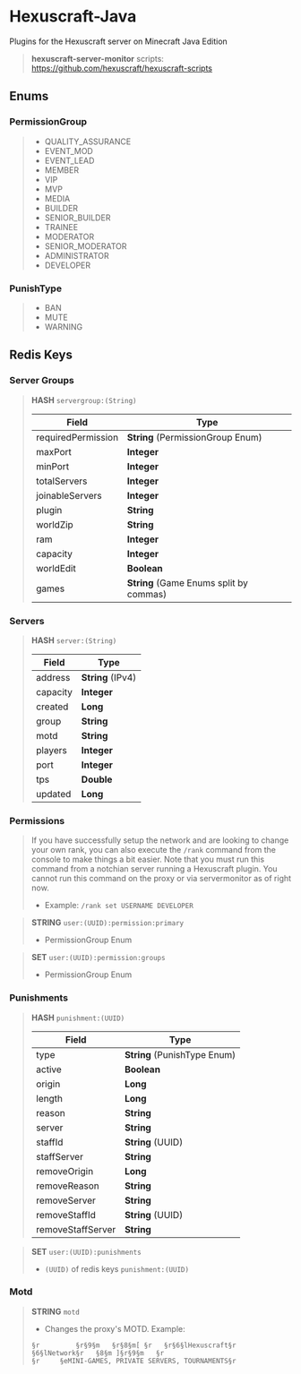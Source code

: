 # Hexuscraft-Java

Plugins for the Hexuscraft server on Minecraft Java Edition

> **hexuscraft-server-monitor** scripts: https://github.com/hexuscraft/hexuscraft-scripts

## Enums

### PermissionGroup

> - QUALITY_ASSURANCE
> - EVENT_MOD
> - EVENT_LEAD
> - MEMBER
> - VIP
> - MVP
> - MEDIA
> - BUILDER
> - SENIOR_BUILDER
> - TRAINEE
> - MODERATOR
> - SENIOR_MODERATOR
> - ADMINISTRATOR
> - DEVELOPER

### PunishType
> - BAN
> - MUTE
> - WARNING

## Redis Keys

### Server Groups

> **HASH** `servergroup:(String)`
> 
> | Field              | Type                                    |
> |--------------------|-----------------------------------------|
> | requiredPermission | **String** (PermissionGroup Enum)       |
> | maxPort            | **Integer**                             |
> | minPort            | **Integer**                             |
> | totalServers       | **Integer**                             |
> | joinableServers    | **Integer**                             |
> | plugin             | **String**                              |
> | worldZip           | **String**                              |
> | ram                | **Integer**                             |
> | capacity           | **Integer**                             |
> | worldEdit          | **Boolean**                             |
> | games              | **String** (Game Enums split by commas) |

### Servers

> **HASH** `server:(String)`
>
> | Field    | Type              |
> |----------|-------------------|
> | address  | **String** (IPv4) |
> | capacity | **Integer**       |
> | created  | **Long**          |
> | group    | **String**        |
> | motd     | **String**        |
> | players  | **Integer**       |
> | port     | **Integer**       |
> | tps      | **Double**        |
> | updated  | **Long**          |

### Permissions

> If you have successfully setup the network and are looking to change your own rank, you can also execute the `/rank` command from the console to make things a bit easier.
> Note that you must run this command from a notchian server running a Hexuscraft plugin. You cannot run this command on the proxy or via servermonitor as of right now.
> - Example: `/rank set USERNAME DEVELOPER`

> **STRING** `user:(UUID):permission:primary`
>
> - PermissionGroup Enum

> **SET** `user:(UUID):permission:groups`
>
> - PermissionGroup Enum 

### Punishments

> **HASH** `punishment:(UUID)`
> 
> | Field             | Type                         |
> |-------------------|------------------------------|
> | type              | **String** (PunishType Enum) |
> | active            | **Boolean**                  |
> | origin            | **Long**                     |
> | length            | **Long**                     |
> | reason            | **String**                   |
> | server            | **String**                   |
> | staffId           | **String** (UUID)            |
> | staffServer       | **String**                   |
> | removeOrigin      | **Long**                     |
> | removeReason      | **String**                   |
> | removeServer      | **String**                   |
> | removeStaffId     | **String** (UUID)            |
> | removeStaffServer | **String**                   | 

>  **SET** `user:(UUID):punishments`
> - `(UUID)` of redis keys `punishment:(UUID)`

### Motd

> **STRING** `motd`
> - Changes the proxy's MOTD. Example:
> ```
> §r         §r§9§m   §r§8§m[ §r   §r§6§lHexuscraft§r  §6§lNetwork§r   §8§m ]§r§9§m   §r
> §r     §eMINI-GAMES, PRIVATE SERVERS, TOURNAMENTS§r
> ```
